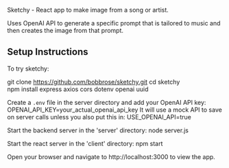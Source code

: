 Sketchy - React app to make image from a song or artist.

Uses OpenAI API to generate a specific prompt that is tailored to music and then creates the image from that prompt.


## Setup Instructions

To try sketchy:

git clone https://github.com/bobbrose/sketchy.git
cd sketchy  
npm install express axios cors dotenv openai uuid

Create a `.env` file in the server directory and add your OpenAI API key:
OPENAI_API_KEY=your_actual_openai_api_key
It will use a mock API to save on server calls unless you also put this in:
USE_OPENAI_API=true 

Start the backend server in the 'server' directory:
node server.js

Start the react server in the 'client' directory:
npm start

Open your browser and navigate to http://localhost:3000 to view the app.


